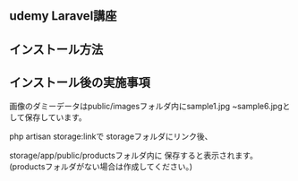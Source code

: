 ## udemy Laravel講座

## インストール方法

## インストール後の実施事項

画像のダミーデータはpublic/imagesフォルダ内にsample1.jpg
~sample6.jpgとして保存しています。

php artisan storage:linkで
storageフォルダにリンク後、

storage/app/public/productsフォルダ内に
保存すると表示されます。
(productsフォルダがない場合は作成してください。)
